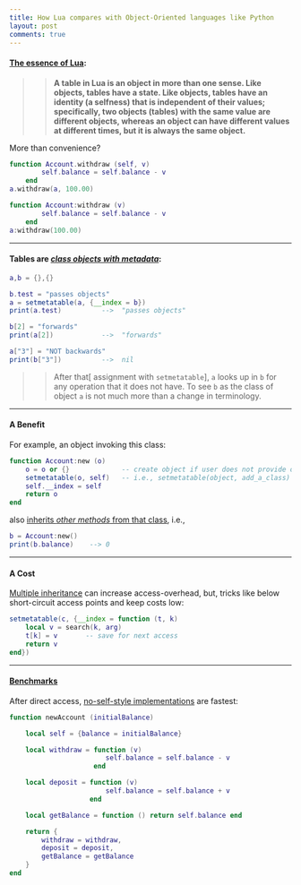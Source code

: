 ```yaml
---
title: How Lua compares with Object-Oriented languages like Python
layout: post
comments: true
---
```

#### [The essence of Lua](http://www.lua.org/pil/16.html):

>> **A table in Lua is an object in more than one sense. Like objects, tables have a state. Like objects, tables have an identity (a selfness) that is independent of their values; specifically, two objects (tables) with the same value are different objects, whereas an object can have different values at different times, but it is always the same object.**

More than convenience?

```lua
function Account.withdraw (self, v)
    	self.balance = self.balance - v
    end
a.withdraw(a, 100.00)
```

```lua
function Account:withdraw (v)
    	self.balance = self.balance - v
    end
a:withdraw(100.00)
```
---

#### Tables are [*class objects with metadata*](http://www.lua.org/pil/16.1.html):

```lua
a,b = {},{}

b.test = "passes objects"
a = setmetatable(a, {__index = b})
print(a.test)          -->  "passes objects"

b[2] = "forwards"
print(a[2])            -->  "forwards"

a["3"] = "NOT backwards"
print(b["3"])          -->  nil
```

>> After that[ assignment with `setmetatable`], `a` looks up in `b` for any operation that it does not have. To see `b` as the class of object `a` is not much more than a change in terminology.

---

#### A Benefit

For example, an object invoking this class:

```lua
function Account:new (o)
    o = o or {}   			-- create object if user does not provide one
    setmetatable(o, self)  	-- i.e., setmetatable(object, add_a_class)
    self.__index = self
    return o
end
```

also [inherits *other _methods_* from that class](http://www.lua.org/pil/16.2.html), i.e.,

```lua
b = Account:new()
print(b.balance)    --> 0
```
---

####  A Cost

[Multiple inheritance](http://www.lua.org/pil/16.3.html) can increase access-overhead, but, tricks like below short-circuit access points and keep costs low:

```lua
setmetatable(c, {__index = function (t, k)
    local v = search(k, arg)
    t[k] = v       -- save for next access
    return v
end})
```
---
#### [Benchmarks](http://lua-users.org/wiki/ObjectBenchmarkTests)

After direct access, [no-self-style implementations](http://www.lua.org/pil/16.4.html) are fastest:

```lua
function newAccount (initialBalance)

    local self = {balance = initialBalance}

    local withdraw = function (v)
                        self.balance = self.balance - v
                     end

    local deposit = function (v)
                        self.balance = self.balance + v
                    end

    local getBalance = function () return self.balance end

    return {
    	withdraw = withdraw,
    	deposit = deposit,
    	getBalance = getBalance
    }
end
```
